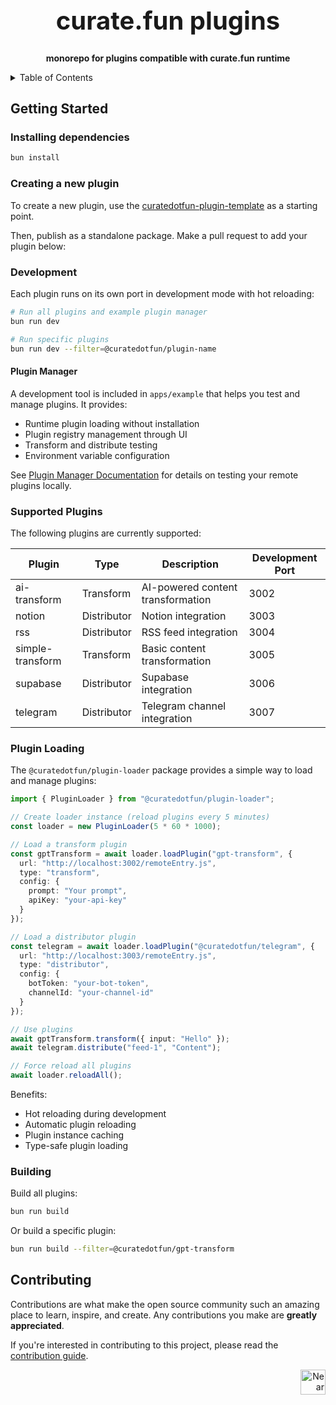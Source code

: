 <!-- markdownlint-disable MD014 -->
<!-- markdownlint-disable MD033 -->
<!-- markdownlint-disable MD041 -->
<!-- markdownlint-disable MD029 -->

<div align="center">

<h1 style="font-size: 2.5rem; font-weight: bold;">curate.fun plugins</h1>

  <p>
    <strong>monorepo for plugins compatible with curate.fun runtime</strong>
  </p>

</div>

<details>
  <summary>Table of Contents</summary>

- [Getting Started](#getting-started)
  - [Installing dependencies](#installing-dependencies)
  - [Creating a new plugin](#creating-a-new-plugin)
  - [Development](#development)
  - [Building](#building)
- [Contributing](#contributing)

</details>

## Getting Started

### Installing dependencies

```bash
bun install
```

### Creating a new plugin

To create a new plugin, use the [curatedotfun-plugin-template](https://github.com/potlock/curatedotfun-plugin-template) as a starting point.

Then, publish as a standalone package. Make a pull request to add your plugin below:

### Development

Each plugin runs on its own port in development mode with hot reloading:

```bash
# Run all plugins and example plugin manager
bun run dev

# Run specific plugins
bun run dev --filter=@curatedotfun/plugin-name
```

#### Plugin Manager

A development tool is included in `apps/example` that helps you test and manage plugins. It provides:

- Runtime plugin loading without installation
- Plugin registry management through UI
- Transform and distribute testing
- Environment variable configuration

See [Plugin Manager Documentation](apps/example/README.md) for details on testing your remote plugins locally.

### Supported Plugins

The following plugins are currently supported:

| Plugin | Type | Description | Development Port |
|--------|------|-------------|------------------|
| ai-transform | Transform | AI-powered content transformation | 3002 |
| notion | Distributor | Notion integration | 3003 |
| rss | Distributor | RSS feed integration | 3004 |
| simple-transform | Transform | Basic content transformation | 3005 |
| supabase | Distributor | Supabase integration | 3006 |
| telegram | Distributor | Telegram channel integration | 3007 |

### Plugin Loading

The `@curatedotfun/plugin-loader` package provides a simple way to load and manage plugins:

```typescript
import { PluginLoader } from "@curatedotfun/plugin-loader";

// Create loader instance (reload plugins every 5 minutes)
const loader = new PluginLoader(5 * 60 * 1000);

// Load a transform plugin
const gptTransform = await loader.loadPlugin("gpt-transform", {
  url: "http://localhost:3002/remoteEntry.js",
  type: "transform",
  config: {
    prompt: "Your prompt",
    apiKey: "your-api-key"
  }
});

// Load a distributor plugin
const telegram = await loader.loadPlugin("@curatedotfun/telegram", {
  url: "http://localhost:3003/remoteEntry.js",
  type: "distributor",
  config: {
    botToken: "your-bot-token",
    channelId: "your-channel-id"
  }
});

// Use plugins
await gptTransform.transform({ input: "Hello" });
await telegram.distribute("feed-1", "Content");

// Force reload all plugins
await loader.reloadAll();
```

Benefits:

- Hot reloading during development
- Automatic plugin reloading
- Plugin instance caching
- Type-safe plugin loading

### Building

Build all plugins:

```bash
bun run build
```

Or build a specific plugin:

```bash
bun run build --filter=@curatedotfun/gpt-transform
```

## Contributing

Contributions are what make the open source community such an amazing place to learn, inspire, and create. Any contributions you make are **greatly appreciated**.

If you're interested in contributing to this project, please read the [contribution guide](./CONTRIBUTING).

<div align="right">
<a href="https://nearbuilders.org" target="_blank">
<img
  src="https://builders.mypinata.cloud/ipfs/QmWt1Nm47rypXFEamgeuadkvZendaUvAkcgJ3vtYf1rBFj"
  alt="Near Builders"
  height="40"
/>
</a>
</div>
